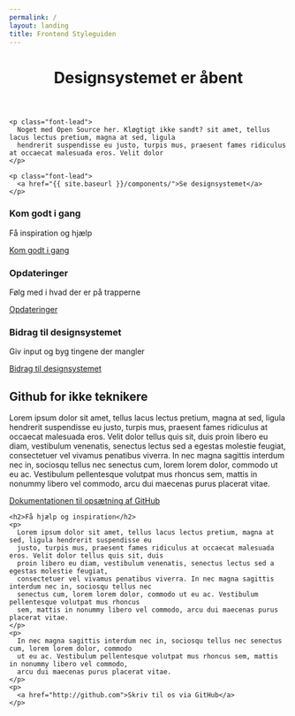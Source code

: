 ```yaml
---
permalink: /
layout: landing
title: Frontend Styleguiden
---
```


<div class="row">
  <div class="col-12 styleguide-content content">
    <header>
      <h1>Designsystemet er åbent</h1>
    </header>
    
    <p class="font-lead">
      Noget med Open Source her. Kløgtigt ikke sandt? sit amet, tellus lacus lectus pretium, magna at sed, ligula
      hendrerit suspendisse eu justo, turpis mus, praesent fames ridiculus at occaecat malesuada eros. Velit dolor
    </p>

    <p class="font-lead">
      <a href="{{ site.baseurl }}/components/">Se designsystemet</a>
    </p>
  </div>
  <div class="md-col-4">
    <div class="card card-medium">
        <div class="card-header">
            <h3>Kom godt i gang</h3>
            <p>Få inspiration og hjælp</p>
        </div>
        <div class="card-block card-content card-center">
          <div>
            <i class="mdi mdi-thumb-up-outline mdi-48px"></i>              
          </div>
        </div>
        <div class="card-action">
            <a href="{{ site.baseurl }}/getting-started/">Kom godt i gang</a>
        </div>
    </div>
  </div>
  <div class="md-col-4">
    <div class="card card-medium">
        <div class="card-header">
            <h3>Opdateringer</h3>
            <p>Følg med i hvad der er på trapperne</p>
        </div>
        <div class="card-block card-content card-center">
            <i class="mdi mdi-autorenew mdi-48px"></i>
        </div>
        <div class="card-action">
            <a href="{{ site.baseurl }}/whats-new/product-roadmap/">Opdateringer</a>
        </div>
    </div>
  </div>
  <div class="md-col-4">
    <div class="card card-medium">
        <div class="card-header">
            <h3>Bidrag til designsystemet</h3>
            <p>Giv input og byg tingene der mangler</p>
        </div>
        <div class="card-block card-content card-center">
            <i class="mdi mdi-source-branch mdi-48px"></i>
        </div>
        <div class="card-action">
            <a href="{{ site.baseurl }}/getting-started/bidrag-til-designsystemet/">Bidrag til designsystemet</a>
        </div>
    </div>
  </div>  

  <div class="col-8 content">
    <h2>
      Github for ikke teknikere
    </h2>
    <p>
      Lorem ipsum dolor sit amet, tellus lacus lectus pretium, magna at sed, ligula hendrerit suspendisse eu
      justo, turpis mus, praesent fames ridiculus at occaecat malesuada eros. Velit dolor tellus quis sit, duis
      proin libero eu diam, vestibulum venenatis, senectus lectus sed a egestas molestie feugiat,
      consectetuer vel vivamus penatibus viverra. In nec magna sagittis interdum nec in, sociosqu tellus nec
      senectus cum, lorem lorem dolor, commodo ut eu ac. Vestibulum pellentesque volutpat mus rhoncus
      sem, mattis in nonummy libero vel commodo, arcu dui maecenas purus placerat vitae.
    </p>
    <p>
      <a href="http://github.com">Dokumentationen til opsætning af GitHub</a>
    </p>
  
    <h2>Få hjælp og inspiration</h2>
    <p>
      Lorem ipsum dolor sit amet, tellus lacus lectus pretium, magna at sed, ligula hendrerit suspendisse eu
      justo, turpis mus, praesent fames ridiculus at occaecat malesuada eros. Velit dolor tellus quis sit, duis
      proin libero eu diam, vestibulum venenatis, senectus lectus sed a egestas molestie feugiat,
      consectetuer vel vivamus penatibus viverra. In nec magna sagittis interdum nec in, sociosqu tellus nec
      senectus cum, lorem lorem dolor, commodo ut eu ac. Vestibulum pellentesque volutpat mus rhoncus
      sem, mattis in nonummy libero vel commodo, arcu dui maecenas purus placerat vitae.
    </p>
    <p>
      In nec magna sagittis interdum nec in, sociosqu tellus nec senectus cum, lorem lorem dolor, commodo
      ut eu ac. Vestibulum pellentesque volutpat mus rhoncus sem, mattis in nonummy libero vel commodo,
      arcu dui maecenas purus placerat vitae.
    </p>
    <p>
      <a href="http://github.com">Skriv til os via GitHub</a>     
    </p>
  </div>
</div>








